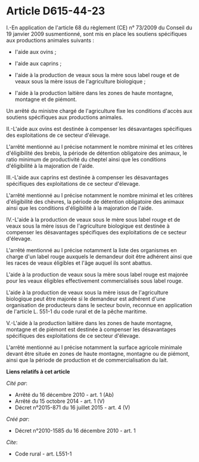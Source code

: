 # Article D615-44-23

I.-En application de l'article 68 du règlement (CE) n° 73/2009 du Conseil du 19 janvier 2009 susmentionné, sont mis en place
les soutiens spécifiques aux productions animales suivants :

- l'aide aux ovins ;

- l'aide aux caprins ;

- l'aide à la production de veaux sous la mère sous label rouge et de veaux sous la mère issus de l'agriculture biologique ;

- l'aide à la production laitière dans les zones de haute montagne, montagne et de piémont. 

Un arrêté du ministre chargé de l'agriculture fixe les conditions d'accès aux soutiens spécifiques aux productions animales. 

II.-L'aide aux ovins est destinée à compenser les désavantages spécifiques des exploitations de ce secteur d'élevage.

L'arrêté mentionné au I précise notamment le nombre minimal et les critères d'éligibilité des brebis, la période de détention
obligatoire des animaux, le ratio minimum de productivité du cheptel ainsi que les conditions d'éligibilité à la majoration
de l'aide. 

III.-L'aide aux caprins est destinée à compenser les désavantages spécifiques des exploitations de ce secteur d'élevage.

L'arrêté mentionné au I précise notamment le nombre minimal et les critères d'éligibilité des chèvres, la période de
détention obligatoire des animaux ainsi que les conditions d'éligibilité à la majoration de l'aide. 

IV.-L'aide à la production de veaux sous le mère sous label rouge et de veaux sous la mère issus de l'agriculture biologique
est destinée à compenser les désavantages spécifiques des exploitations de ce secteur d'élevage.

L'arrêté mentionné au I précise notamment la liste des organismes en charge d'un label rouge auxquels le demandeur doit être
adhérent ainsi que les races de veaux éligibles et l'âge auquel ils sont abattus.

L'aide à la production de veaux sous la mère sous label rouge est majorée pour les veaux éligibles effectivement
commercialisés sous label rouge.

L'aide à la production de veaux sous la mère issus de l'agriculture biologique peut être majorée si le demandeur est adhérent
d'une organisation de producteurs dans le secteur bovin, reconnue en application de l'article L. 551-1 du code rural et de la
pêche maritime.

V.-L'aide à la production laitière dans les zones de haute montagne, montagne et de piémont est destinée à compenser les
désavantages spécifiques des exploitations de ce secteur d'élevage.

L'arrêté mentionné au I précise notamment la surface agricole minimale devant être située en zones de haute montagne,
montagne ou de piémont, ainsi que la période de production et de commercialisation du lait.

**Liens relatifs à cet article**

_Cité par_:

  - Arrêté du 16 décembre 2010 - art. 1 (Ab)
  - Arrêté du 15 octobre 2014 - art. 1 (V)
  - Décret n°2015-871 du 16 juillet 2015 - art. 4 (V)

_Créé par_:

  - Décret n°2010-1585 du 16 décembre 2010 - art. 1

_Cite_:

  - Code rural - art. L551-1
